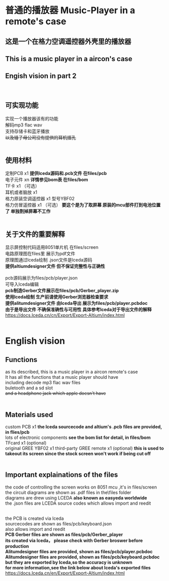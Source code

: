 # 普通的播放器   Music-Player in a remote's case
这是一个在格力空调遥控器外壳里的播放器
----
This is a music player in a aircon's case
----
Engish vision in part 2
----
<br>

可实现功能
----
实现一个播放器该有的功能 <br>
解码mp3 flac wav <br>
支持存储卡和蓝牙播放 <br>
~~以及锤子母公司没有提供的耳机插孔~~  <br>
<br>

使用材料
----
定制PCB x1 **提供lceda源码和.pcb文件 在files/pcb** <br>
电子元件 xn **详情参见bom表 在files/bom** <br>
TF卡 x1 （可选） <br>
耳机或者脑放 x1 <br>
格力原装空调遥控器 x1 型号YBF02 <br>
格力仿冒遥控器 x1 （可选） **要这个是为了取屏幕 原装的mcu部件打到电池位置了 单独割掉屏幕不工作** <br>
<br>

关于文件的重要解释
----
显示屏控制代码适用8051单片机 在files/screen <br>
电路原理图在files里 展示为pdf文件 <br> 
原理图通过lceda绘制 .json文件是lceda源码 <br> 
**提供altiumdesigner文件 但不保证完整性与正确性** <br>
<br>
pcb源码展示为files/pcb/player.json<br>
可导入lceda编辑 <br>
**pcb制造Gerber文件展示在files/pcb/Gerber_player.zip** <br>
**使用lceda绘制 生产前请使用Gerber浏览器检查要求** <br>
**提供alitumdesigner文件 由lceda导出 展示为files/pcb/player.pcbdoc** <br>
**由于是导出文件 不确保准确性与可用性 具体参考lceda对于导出文件的解释** <br>
https://docs.lceda.cn/cn/Export/Export-Altium/index.html <br>
<br>

# English vision
Functions
----
as its described, this is a music player in a aircon remote's case <br>
It has all the functions that a music player should have <br>
including decode mp3 flac wav files <br>
buletooth and a sd slot <br>
~~and a headphone jack which apple doesn't have~~ <br>
<br>

Materials used
----
custom PCB x1 **the lceda sourcecode and altium's .pcb files are provided, in flies/pcb** <br>
lots of electronic components **see the bom list for detail, in files/bom**  <br>
TFcard x1 (optional)  <br>
original GREE YBF02  x1 
third-party GREE remote x1 (optional) **this is used to takeout its screen since the stock screen won't work if being cut off**  <br>
<br>

Important explainations of the files
----
the code of controlling the screen works on 8051 mcu ,it's in files/screen <br>
the circuit diagrams are shown as .pdf files in the\files folder <br>
diagrams are drew using LCEDA **also known as easyeda worldwide** <br>
the .json files are LCEDA source codes which allows import and reedit <br>
<br>

the PCB is created via lceda<br>
sourcecodes are shown as files/pcb/keyboard.json <br>
also allows import and reedit <br>
**PCB Gerber files are shown as files/pcb/Gerber_player** <br>
**its created via lceda， please check with Gerber broswer before production**<br>
**Alitumdesigner files are provided, shown as files/pcb/player.pcbdoc**  <br>
**Alitumdesigner files are provided, shown as files/pcb/keyboard.pcbdoc**<br>
**but they are exported by lceda,so the accuracy is unknown** <br>
**for more information,see the link below about lceda's exported files**<br>
https://docs.lceda.cn/en/Export/Export-Altium/index.html<br>
